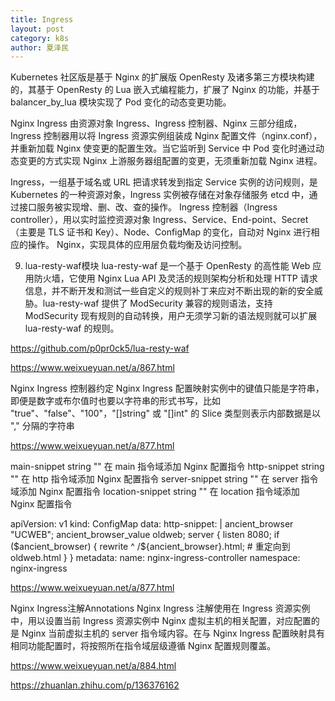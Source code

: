 ```yaml
---
title: Ingress
layout: post
category: k8s
author: 夏泽民
---
```

Kubernetes 社区版是基于 Nginx 的扩展版 OpenResty 及诸多第三方模块构建的，其基于 OpenResty 的 Lua 嵌入式编程能力，扩展了 Nginx 的功能，并基于 balancer_by_lua 模块实现了 Pod 变化的动态变更功能。

Nginx Ingress 由资源对象 Ingress、Ingress 控制器、Nginx 三部分组成，Ingress 控制器用以将 Ingress 资源实例组装成 Nginx 配置文件（nginx.conf），并重新加载 Nginx 使变更的配置生效。当它监听到 Service 中 Pod 变化时通过动态变更的方式实现 Nginx 上游服务器组配置的变更，无须重新加载 Nginx 进程。
<!-- more -->
Ingress，一组基于域名或 URL 把请求转发到指定 Service 实例的访问规则，是 Kubernetes 的一种资源对象，Ingress 实例被存储在对象存储服务 etcd 中，通过接口服务被实现增、删、改、查的操作。
Ingress 控制器（Ingress controller），用以实时监控资源对象 Ingress、Service、End-point、Secret（主要是 TLS 证书和 Key）、Node、ConfigMap 的变化，自动对 Nginx 进行相应的操作。
Nginx，实现具体的应用层负载均衡及访问控制。

9) lua-resty-waf模块
lua-resty-waf 是一个基于 OpenResty 的高性能 Web 应用防火墙，它使用 Nginx Lua API 及灵活的规则架构分析和处理 HTTP 请求信息，并不断开发和测试一些自定义的规则补丁来应对不断出现的新的安全威胁。lua-resty-waf 提供了 ModSecurity 兼容的规则语法，支持 ModSecurity 现有规则的自动转换，用户无须学习新的语法规则就可以扩展 lua-resty-waf 的规则。


https://github.com/p0pr0ck5/lua-resty-waf

https://www.weixueyuan.net/a/867.html

Nginx Ingress 控制器约定 Nginx Ingress 配置映射实例中的键值只能是字符串，即便是数字或布尔值时也要以字符串的形式书写，比如 "true"、"false"、"100"，"[]string" 或 "[]int" 的 Slice 类型则表示内部数据是以 "," 分隔的字符串

https://www.weixueyuan.net/a/877.html

main-snippet	string	""	在 main 指令域添加 Nginx 配置指令
http-snippet	string	""	在 http 指令域添加 Nginx 配置指令
server-snippet	string	""	在 server 指令域添加 Nginx 配置指令
location-snippet	string	""	在 location 指令域添加 Nginx 配置指令


apiVersion: v1
kind: ConfigMap
data:
    http-snippet: |
        ancient_browser "UCWEB";
        ancient_browser_value oldweb;
        server {
            listen 8080;
            if ($ancient_browser) {
                rewrite ^ /${ancient_browser}.html; # 重定向到oldweb.html
            }
        }
metadata:
    name: nginx-ingress-controller
    namespace: nginx-ingress
    

https://www.weixueyuan.net/a/877.html

Nginx Ingress注解Annotations
Nginx Ingress 注解使用在 Ingress 资源实例中，用以设置当前 Ingress 资源实例中 Nginx 虚拟主机的相关配置，对应配置的是 Nginx 当前虚拟主机的 server 指令域内容。在与 Nginx Ingress 配置映射具有相同功能配置时，将按照所在指令域层级遵循 Nginx 配置规则覆盖。

https://www.weixueyuan.net/a/884.html

https://zhuanlan.zhihu.com/p/136376162